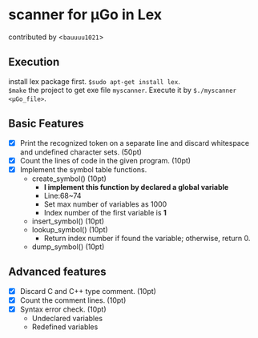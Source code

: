 # scanner for μGo in Lex
contributed by <`bauuuu1021`>
## Execution
install lex package first. `$sudo apt-get install lex`.<br>
`$make` the project to get exe file `myscanner`. Execute it by `$./myscanner <μGo_file>`. 
## Basic Features
- [x] Print the recognized token on a separate line and discard whitespace and undefined
character sets. (50pt)
- [x] Count the lines of code in the given program. (10pt)
- [x] Implement the symbol table functions.
    * create_symbol() (10pt)
        * **I implement this function by declared a global variable**
        * Line:68~74
        * Set max number of variables as 1000 
        * Index number of the first variable is **1**
    * insert_symbol() (10pt)
    * lookup_symbol() (10pt)
        * Return index number if found the variable; otherwise, return 0.
    * dump_symbol() (10pt)
## Advanced features
- [x] Discard C and C++ type comment. (10pt)
- [x] Count the comment lines. (10pt)
- [x] Syntax error check. (10pt)
    * Undeclared variables
    * Redefined variables
 